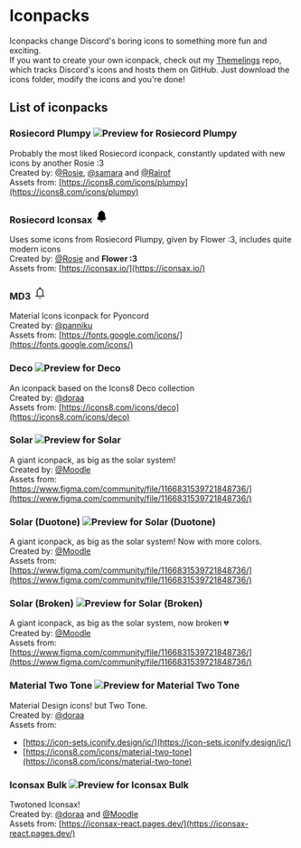 <!-- docs/ICONPACKS.md is auto-generated, don't edit it manually -->

# Iconpacks

Iconpacks change Discord's boring icons to something more fun and exciting.  
If you want to create your own iconpack, check out my [Themelings](https://github.com/nexpid/Themelings/tree/data) repo, which tracks Discord's icons and hosts them on GitHub. Just download the icons folder, modify the icons and you're done!

## List of iconpacks

### Rosiecord Plumpy <img src="https://raw.githubusercontent.com/Rairof/discord-iconpacks/main/Packs/Plumpy/design/components/Icon/native/redesign/generated/images/BellIcon.png" alt="Preview for Rosiecord Plumpy" width=24 height=24 />

Probably the most liked Rosiecord iconpack, constantly updated with new icons by another Rosie :3  
Created by: [@Rosie](https://discord.com/users/581573474296791211), [@samara](https://discord.com/users/1236648613145346203) and [@Rairof](https://discord.com/users/923212189123346483)  
Assets from: [https://icons8.com/icons/plumpy](https://icons8.com/icons/plumpy)  

### Rosiecord Iconsax <img src="https://raw.githubusercontent.com/moodzz1/rosiecord/master/Packs/Iconsax/design/components/Icon/native/redesign/generated/images/BellIcon@2x.png" alt="Preview for Rosiecord Iconsax" width=24 height=24 />

Uses some icons from Rosiecord Plumpy, given by Flower :3, includes quite modern icons  
Created by: [@Rosie](https://discord.com/users/581573474296791211) and **Flower :3**  
Assets from: [https://iconsax.io/](https://iconsax.io/)  

### MD3 <img src="https://raw.githubusercontent.com/Panniku/vd-iconpacks/master/Packs/MaterialDesign3/design/components/Icon/native/redesign/generated/images/BellIcon.png" alt="Preview for MD3" width=24 height=24 />

Material Icons iconpack for Pyoncord  
Created by: [@panniku](https://discord.com/users/703634705152606318)  
Assets from: [https://fonts.google.com/icons/](https://fonts.google.com/icons/)  

### Deco <img src="https://raw.githubusercontent.com/dora727/doraa-pyoncordstuff/master/Packs/Deco/design/components/Icon/native/redesign/generated/images/BellIcon.png" alt="Preview for Deco" width=24 height=24 />

An iconpack based on the Icons8 Deco collection  
Created by: [@doraa](https://discord.com/users/455513497288310785)  
Assets from: [https://icons8.com/icons/deco](https://icons8.com/icons/deco)  

### Solar <img src="https://raw.githubusercontent.com/Moodzz1/discord-iconpacks/master/Packs/Solar/design/components/Icon/native/redesign/generated/images/BellIcon.png" alt="Preview for Solar" width=24 height=24 />

A giant iconpack, as big as the solar system!  
Created by: [@Moodle](https://discord.com/users/807170846497570848)  
Assets from: [https://www.figma.com/community/file/1166831539721848736/](https://www.figma.com/community/file/1166831539721848736/)  

### Solar (Duotone) <img src="https://raw.githubusercontent.com/Moodzz1/discord-iconpacks/master/Packs/Solar-Duotone/design/components/Icon/native/redesign/generated/images/BellIcon.png" alt="Preview for Solar (Duotone)" width=24 height=24 />

A giant iconpack, as big as the solar system! Now with more colors.  
Created by: [@Moodle](https://discord.com/users/807170846497570848)  
Assets from: [https://www.figma.com/community/file/1166831539721848736/](https://www.figma.com/community/file/1166831539721848736/)  

### Solar (Broken) <img src="https://raw.githubusercontent.com/Moodzz1/discord-iconpacks/master/Packs/Solar-Broken/design/components/Icon/native/redesign/generated/images/BellIcon.png" alt="Preview for Solar (Broken)" width=24 height=24 />

A giant iconpack, as big as the solar system, now broken 💔  
Created by: [@Moodle](https://discord.com/users/807170846497570848)  
Assets from: [https://www.figma.com/community/file/1166831539721848736/](https://www.figma.com/community/file/1166831539721848736/)  

### Material Two Tone <img src="https://raw.githubusercontent.com/dora727/doraa-pyoncordstuff/master/Packs/MaterialTwoTone/design/components/Icon/native/redesign/generated/images/BellIcon.png" alt="Preview for Material Two Tone" width=24 height=24 />

Material Design icons! but Two Tone.  
Created by: [@doraa](https://discord.com/users/455513497288310785)  
Assets from:

- [https://icon-sets.iconify.design/ic/](https://icon-sets.iconify.design/ic/)
- [https://icons8.com/icons/material-two-tone](https://icons8.com/icons/material-two-tone)  

### Iconsax Bulk <img src="https://raw.githubusercontent.com/dora727/doraa-pyoncordstuff/master/Packs/IconsaxBulk/design/components/Icon/native/redesign/generated/images/BellIcon.png" alt="Preview for Iconsax Bulk" width=24 height=24 />

Twotoned Iconsax!  
Created by: [@doraa](https://discord.com/users/455513497288310785) and [@Moodle](https://discord.com/users/807170846497570848)  
Assets from: [https://iconsax-react.pages.dev/](https://iconsax-react.pages.dev/)  
